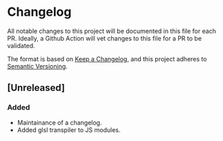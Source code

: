 # Changelog

All notable changes to this project will be documented in this file for each PR. 
Ideally, a Github Action will vet changes to this file for a PR to be validated.

The format is based on [Keep a Changelog](https://keepachangelog.com/en/1.0.0/),
and this project adheres to [Semantic Versioning](https://semver.org/spec/v2.0.0.html).

## [Unreleased]

### Added 
- Maintainance of a changelog.
- Added glsl transpiler to JS modules.